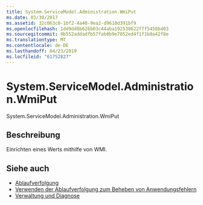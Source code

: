 ```yaml
---
title: System.ServiceModel.Administration.WmiPut
ms.date: 03/30/2017
ms.assetid: 32c063c0-1bf2-4a40-9ea2-d9610d391bf9
ms.openlocfilehash: 1dd9dd8b626b03c44aba192538622fff5458b403
ms.sourcegitcommit: 9b552addadfb57fab0b9e7852ed4f1f1b8a42f8e
ms.translationtype: MT
ms.contentlocale: de-DE
ms.lasthandoff: 04/23/2019
ms.locfileid: "61752827"
---
```

# <a name="systemservicemodeladministrationwmiput"></a>System.ServiceModel.Administration.WmiPut
System.ServiceModel.Administration.WmiPut  
  
## <a name="description"></a>Beschreibung  
 Einrichten eines Werts mithilfe von WMI.  
  
## <a name="see-also"></a>Siehe auch

- [Ablaufverfolgung](../../../../../docs/framework/wcf/diagnostics/tracing/index.md)
- [Verwenden der Ablaufverfolgung zum Beheben von Anwendungsfehlern](../../../../../docs/framework/wcf/diagnostics/tracing/using-tracing-to-troubleshoot-your-application.md)
- [Verwaltung und Diagnose](../../../../../docs/framework/wcf/diagnostics/index.md)
